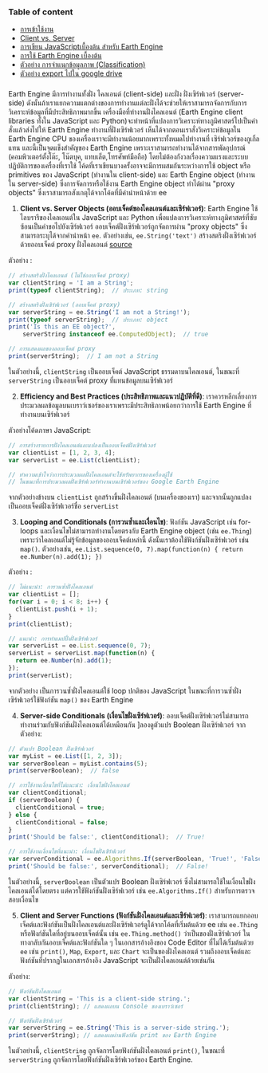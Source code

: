 ### Table of content
* [การเข้าใช้งาน](./README.md)
* [Client vs. Server](./0_client_vs_server.md)
* [การเขียน JavaScriptเบื้องต้น สำหรับ Earth Engine](./1_JavaScript.md)
* [การใช้ Earth Engine เบื้องต้น](./2_GEE_basic.md)
* [ตัวอย่าง การจำแนกข้อมูลภาพ (Classification)](./3_Classification.md)
* [ตัวอย่าง export ไปใน google drive](./4_export.md)


### 
Earth Engine มีการทำงานทั้งฝั่ง ไคลเอนต์ (client-side) และฝั่ง ฝั่งเซิร์ฟเวอร์ (server-side) ดังนั้นถ้าเราแยกความแตกต่างของการทำงานแต่ละฝั่งได้จะช่วยให้เราสามารถจัดการกับการวิเคราะห์ข้อมูลที่มีประสิทธิภาพมากขึ้น เครื่องมือที่ทำงานฝั่งไคลเอนต์ (Earth Engine client libraries ทั้งใน JavaScript และ Python)จะทำหน้าที่แปลงการวิเคราะห์ทางภูมิศาสตร์ไปเป็นคำสั่งแล้วส่งไปให้ Earth Engine ทำงานที่ฝั่งเซิร์ฟเวอร์ เห็นได้จากตอนเราสั่งวิเคราะห์ข้อมูลใน Earth Engine CPU ของเครื่องเราจะมีทำงานน้อยมากเพราะทั้งหมดไปทำงานที่ เซิร์ฟเวอร์ของกูเกิ้ลแทน และนี้เป็นจุดแข็งสำคัญของ Earth Engine เพราะเราสามารถทำงานได้จากสารพัดอุปกรณ์ (คอมพิวเตอร์ตั้งโต๊ะ, โน๊ตบุค, แทบเล็ต,​โทรศัพท์มือถือ) โดยไม่ต้องกังวลเรื่องความแรงและระบบปฏิบัติการของเครื่องที่เราใช้  โค้ดที่เราเขียนบางครั้งอาจจะมีการผสมกันระหว่างการใช้ object หรือ primitives ของ JavaScript (ทำงานใน client-side) และ Earth Engine object (ทำงานใน server-side) ซึ่งการจัดการหรือใช้งาน Earth Engine object ทำได้ผ่าน "proxy objects" ซึ่งเราสามารถสังเกตุได้จากโค้ดที่มีคำนำหน้าด้วย ee

1. **Client vs. Server Objects (ออบเจ็คต์ของไคลเอนต์และเซิร์ฟเวอร์)**: Earth Engine ใช้ไลบรารีของไคลเอนต์ใน JavaScript และ Python เพื่อแปลงการวิเคราะห์ทางภูมิศาสตร์ที่ซับซ้อนเป็นคำขอไปยังเซิร์ฟเวอร์ ออบเจ็คต์ฝั่งเซิร์ฟเวอร์ถูกจัดการผ่าน "proxy objects" ซึ่งสามารถระบุได้จากคำนำหน้า `ee`. ตัวอย่างเช่น, `ee.String('text')` สร้างสตริงฝั่งเซิร์ฟเวอร์ด้วยออบเจ็คต์ proxy ฝั่งไคลเอนต์ [source](https://developers.google.com/earth-engine/guides/client_server)

ตัวอย่าง :
```javascript
// สร้างสตริงฝั่งไคลเอนต์ (ไม่ใช่ออบเจ็คต์ proxy)
var clientString = 'I am a String';
print(typeof clientString);  // ประเภท: string

// สร้างสตริงฝั่งเซิร์ฟเวอร์ (ออบเจ็คต์ proxy)
var serverString = ee.String('I am not a String!');
print(typeof serverString);  // ประเภท: object
print('Is this an EE object?',
    serverString instanceof ee.ComputedObject);  // true

// การแสดงผลของออบเจ็คต์ proxy
print(serverString);  // I am not a String
```
ในตัวอย่างนี้, `clientString` เป็นออบเจ็คต์ JavaScript ธรรมดาบนไคลเอนต์, ในขณะที่ `serverString` เป็นออบเจ็คต์ proxy ที่แทนข้อมูลบนเซิร์ฟเวอร์

2. **Efficiency and Best Practices (ประสิทธิภาพและแนวปฏิบัติที่ดี)**: เราควรหลีกเลี่ยงการประมวลผลข้อมูลบนเบราว์เซอร์ของเราเพราะมีประสิทธิภาพน้อยกว่าการใช้ Earth Engine ที่ทำงานบนเซิร์ฟเวอร์ 

ตัวอย่างโค้ดภาษา JavaScript:
```javascript
// การสร้างรายการฝั่งไคลเอนต์และแปลงเป็นออบเจ็คต์ฝั่งเซิร์ฟเวอร์
var clientList = [1, 2, 3, 4];
var serverList = ee.List(clientList);

// ทำความเข้าใจว่าการประมวลผลฝั่งไคลเอนต์จะใช้ทรัพยากรของเครื่องผู้ใช้
// ในขณะที่การประมวลผลฝั่งเซิร์ฟเวอร์ทำงานบนเซิร์ฟเวอร์ของ Google Earth Engine
```
จากตัวอย่างข้างบน `clientList` ถูกสร้างขึ้นฝั่งไคลเอนต์ (บนเครื่องของเรา) และจากนั้นถูกแปลงเป็นออบเจ็คต์ฝั่งเซิร์ฟเวอร์ชื่อ `serverList` 

3. **Looping and Conditionals (การวนซ้ำและเงื่อนไข)**: ฟังก์ชัน JavaScript เช่น for-loops และเงื่อนไขไม่สามารถทำงานโดยตรงกับ Earth Engine object (เช่น `ee.Thing`) เพราะว่าไคลเอนต์ไม่รู้จักข้อมูลของออบเจ็คต์เหล่านี้ ดังนั้นเราต้องใช้ฟังก์ชันฝั่งเซิร์ฟเวอร์ เช่น `map()`. ตัวอย่างเช่น, `ee.List.sequence(0, 7).map(function(n) { return ee.Number(n).add(1); })` 

ตัวอย่าง :
```javascript
// ไม่แนะนำ: การวนซ้ำฝั่งไคลเอนต์
var clientList = [];
for(var i = 0; i < 8; i++) {
  clientList.push(i + 1);
}
print(clientList);

// แนะนำ: การทำแมปปิ้งฝั่งเซิร์ฟเวอร์
var serverList = ee.List.sequence(0, 7);
serverList = serverList.map(function(n) {
  return ee.Number(n).add(1);
});
print(serverList);
```
จากตัวอย่าง เป็นการวนซ้ำฝั่งไคลเอนต์ใช้ loop ปกติของ JavaScript ในขณะที่การวนซ้ำฝั่งเซิร์ฟเวอร์ใช้ฟังก์ชัน `map()` ของ Earth Engine

4. **Server-side Conditionals (เงื่อนไขฝั่งเซิร์ฟเวอร์)**: ออบเจ็คต์ฝั่งเซิร์ฟเวอร์ไม่สามารถทำงานร่วมกับฟังก์ชันฝั่งไคลเอนต์ได้เหมือนกัน ]ลองดูตัวแปร Boolean ฝั่งเซิร์ฟเวอร์ จากตัวอย่าง:
```javascript
// ตัวแปร Boolean ฝั่งเซิร์ฟเวอร์
var myList = ee.List([1, 2, 3]);
var serverBoolean = myList.contains(5);
print(serverBoolean);  // false

// การใช้งานเงื่อนไขที่ไม่แนะนำ: เงื่อนไขฝั่งไคลเอนต์
var clientConditional;
if (serverBoolean) {
  clientConditional = true;
} else {
  clientConditional = false;
}
print('Should be false:', clientConditional);  // True!

// การใช้งานเงื่อนไขที่แนะนำ: เงื่อนไขฝั่งเซิร์ฟเวอร์
var serverConditional = ee.Algorithms.If(serverBoolean, 'True!', 'False!');
print('Should be false:', serverConditional);  // False!
```
ในตัวอย่างนี้, `serverBoolean` เป็นตัวแปร Boolean ฝั่งเซิร์ฟเวอร์ ซึ่งไม่สามารถใช้ในเงื่อนไขฝั่งไคลเอนต์ได้โดยตรง แต่ควรใช้ฟังก์ชันฝั่งเซิร์ฟเวอร์ เช่น `ee.Algorithms.If()` สำหรับการตรวจสอบเงื่อนไข

5. **Client and Server Functions (ฟังก์ชันฝั่งไคลเอนต์และเซิร์ฟเวอร์)**: เราสามารถแยกออบเจ็คต์และฟังก์ชันเป็นฝั่งไคลเอนต์และฝั่งเซิร์ฟเวอร์ดูได้จากโค้ดที่เริ่มต้นด้วย ee เช่น `ee.Thing` หรือฟังก์ชันใดที่อยู่บนออบเจ็คต์นั้น เช่น `ee.Thing.method()` ว่าเป็นของฝั่งเซิร์ฟเวอร์ ในทางกลับกันออบเจ็คต์และฟังก์ชันใด ๆ ในเอกสารอ้างอิงของ Code Editor ที่ไม่ได้เริ่มต้นด้วย `ee` เช่น `print()`, `Map`, `Export`, และ `Chart` จะเป็นของฝั่งไคลเอนต์ รวมถึงออบเจ็คต์และฟังก์ชันที่ปรากฏในเอกสารอ้างอิง JavaScript จะเป็นฝั่งไคลเอนต์ด้วยเช่นกัน

ตัวอย่าง:
```javascript
// ฟังก์ชันฝั่งไคลเอนต์
var clientString = 'This is a client-side string.';
print(clientString); // แสดงผลบน Console ของเบราว์เซอร์

// ฟังก์ชันฝั่งเซิร์ฟเวอร์
var serverString = ee.String('This is a server-side string.');
print(serverString); // แสดงผลผ่านฟังก์ชัน print ของ Earth Engine
```
ในตัวอย่างนี้, `clientString` ถูกจัดการโดยฟังก์ชันฝั่งไคลเอนต์ `print()`, ในขณะที่ `serverString` ถูกจัดการโดยฟังก์ชันฝั่งเซิร์ฟเวอร์ของ Earth Engine.